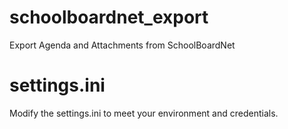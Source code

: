 # schoolboardnet_export
Export Agenda and Attachments from SchoolBoardNet

# settings.ini
Modify the settings.ini to meet your environment and credentials.
